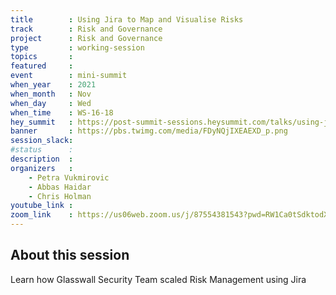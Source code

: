 ```yaml
---
title        : Using Jira to Map and Visualise Risks
track        : Risk and Governance
project      : Risk and Governance
type         : working-session
topics       :
featured     :
event        : mini-summit
when_year    : 2021
when_month   : Nov
when_day     : Wed
when_time    : WS-16-18
hey_summit   : https://post-summit-sessions.heysummit.com/talks/using-jira-to-map-and-visualise-risks/
banner       : https://pbs.twimg.com/media/FDyNQjIXEAEXD_p.png
session_slack:
#status      : 
description  :
organizers   :
    - Petra Vukmirovic
    - Abbas Haidar
    - Chris Holman    
youtube_link : 
zoom_link    : https://us06web.zoom.us/j/87554381543?pwd=RW1Ca0tSdktodXZGWUxpV0N4MU0vZz09
---
```


## About this session
Learn how Glasswall Security Team scaled Risk Management using Jira
